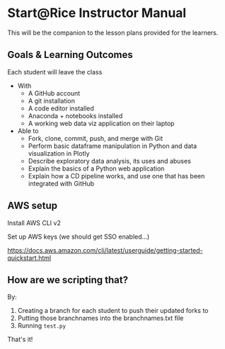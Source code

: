 # Start@Rice Instructor Manual

This will be the companion to the lesson plans provided for the learners.

## Goals & Learning Outcomes

Each student will leave the class

* With
	* A GitHub account
	* A git installation
	* A code editor installed
	* Anaconda + notebooks installed
	* A working web data viz application on their laptop
* Able to
	* Fork, clone, commit, push, and merge with Git
	* Perform basic dataframe manipulation in Python and data visualization in Plotly
	* Describe exploratory data analysis, its uses and abuses
	* Explain the basics of a Python web application
	* Explain how a CD pipeline works, and use one that has been integrated with GitHub

## AWS setup

Install AWS CLI v2

Set up AWS keys (we should get SSO enabled...)

https://docs.aws.amazon.com/cli/latest/userguide/getting-started-quickstart.html

## How are we scripting that?

By:

1. Creating a branch for each student to push their updated forks to
2. Putting those branchnames into the branchnames.txt file
3. Running ```test.py```

That's it!